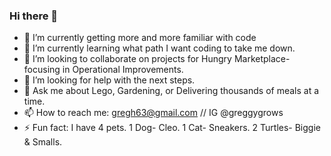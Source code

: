 ### Hi there 👋

- 🔭 I’m currently getting more and more familiar with code 
- 🌱 I’m currently learning what path I want coding to take me down.
- 👯 I’m looking to collaborate on projects for Hungry Marketplace- focusing in Operational Improvements. 
- 🤔 I’m looking for help with the next steps. 
- 💬 Ask me about Lego, Gardening, or Delivering thousands of meals at a time.
- 📫 How to reach me: gregh63@gmail.com // IG @greggygrows
- ⚡ Fun fact: I have 4 pets. 1 Dog- Cleo. 1 Cat- Sneakers. 2 Turtles- Biggie & Smalls.

